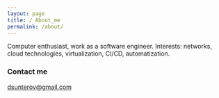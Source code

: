 ```yaml
---
layout: page
title: / About_me
permalink: /about/
---
```


Computer enthusiast, work as a software engineer. Interests: networks, cloud technologies, virtualization,
CI/CD, automatization.

### Contact me

[dsunterov@gmail.com](mailto:dsunterov@gmail.com)

